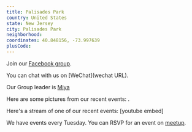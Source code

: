 ```yaml
---
title: Palisades Park
country: United States
state: New Jersey
city: Palisades Park
neighborhood: 
coordinates: 40.848156, -73.997639
plusCode:
---
```

Join our [Facebook group](https://www.facebook.com/groups/free.code.camp.palisadespark).

You can chat with us on [WeChat](wechat URL).

Our Group leader is [Miya](freecodecamp.org/miya)

Here are some pictures from our recent events:
![]().

Here's a stream of one of our recent events:
[youtube embed]

We have events every Tuesday. You can RSVP for an event on [meetup](meetupurl).
